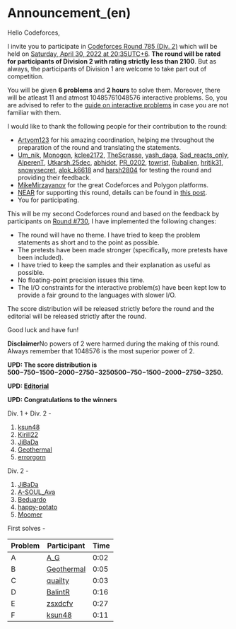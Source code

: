 # Announcement_(en)

Hello Codeforces,

I invite you to participate in [Codeforces Round 785 (Div. 2)](https://codeforces.com/contest/1673 "Codeforces Round 785 (Div. 2)") which will be held on [Saturday, April 30, 2022 at 20:35UTC+6](https://codeforces.com/https://www.timeanddate.com/worldclock/fixedtime.html?day=30&month=4&year=2022&hour=17&min=35&sec=0&p1=166). **The round will be rated for participants of Division 2 with rating strictly less than 2100**. But as always, the participants of Division 1 are welcome to take part out of competition.

You will be given **6 problems** and **2 hours** to solve them. Moreover, there will be atleast 11 and atmost 10485761048576 interactive problems. So, you are advised to refer to the [guide on interactive problems](https://codeforces.com/blog/entry/45307) in case you are not familiar with them.

I would like to thank the following people for their contribution to the round:

 * [Artyom123](https://codeforces.com/profile/Artyom123 "Grandmaster Artyom123") for his amazing coordination, helping me throughout the preparation of the round and translating the statements.
* [Um_nik](https://codeforces.com/profile/Um_nik "Legendary Grandmaster Um_nik"), [Monogon](https://codeforces.com/profile/Monogon "Grandmaster Monogon"), [kclee2172](https://codeforces.com/profile/kclee2172 "International Grandmaster kclee2172"), [TheScrasse](https://codeforces.com/profile/TheScrasse "Grandmaster TheScrasse"), [yash_daga](https://codeforces.com/profile/yash_daga "International Master yash_daga"), [Sad_reacts_only](https://codeforces.com/profile/Sad_reacts_only "Master Sad_reacts_only"), [AlperenT](https://codeforces.com/profile/AlperenT "Master AlperenT"), [Utkarsh.25dec](https://codeforces.com/profile/Utkarsh.25dec "Master Utkarsh.25dec"), [abhidot](https://codeforces.com/profile/abhidot "Master abhidot"), [PR_0202](https://codeforces.com/profile/PR_0202 "Master PR_0202"), [towrist](https://codeforces.com/profile/towrist "Master towrist"), [Rubalien](https://codeforces.com/profile/Rubalien "Candidate Master Rubalien"), [hritik31](https://codeforces.com/profile/hritik31 "Expert hritik31"), [snowysecret](https://codeforces.com/profile/snowysecret "Expert snowysecret"), [alok_k6618](https://codeforces.com/profile/alok_k6618 "Expert alok_k6618") and [harsh2804](https://codeforces.com/profile/harsh2804 "Specialist harsh2804") for testing the round and providing their feedback.
* [MikeMirzayanov](https://codeforces.com/profile/MikeMirzayanov "Headquarters, MikeMirzayanov") for the great Codeforces and Polygon platforms.
* [NEAR](https://codeforces.com/https://near.org/) for supporting this round, details can be found in [this post](https://codeforces.com/blog/entry/101398).
* You for participating.

This will be my second Codeforces round and based on the feedback by participants on [Round #730](https://codeforces.com/contest/1543), I have implemented the following changes:

 * The round will have no theme. I have tried to keep the problem statements as short and to the point as possible.
* The pretests have been made stronger (specifically, more pretests have been included).
* I have tried to keep the samples and their explanation as useful as possible.
* No floating-point precision issues this time.
* The I/O constraints for the interactive problem(s) have been kept low to provide a fair ground to the languages with slower I/O.

The score distribution will be released strictly before the round and the editorial will be released strictly after the round.

Good luck and have fun!

 **Disclaimer**No powers of 2 were harmed during the making of this round. Always remember that 1048576 is the most superior power of 2.

**UPD: The score distribution is 500−750−1500−2000−2750−3250500−750−1500−2000−2750−3250.**

**UPD: [Editorial](Tutorial_(en).md)**

**UPD: Congratulations to the winners**

Div. 1 + Div. 2 -

 1. [ksun48](https://codeforces.com/profile/ksun48 "Legendary Grandmaster ksun48")
2. [Kirill22](https://codeforces.com/profile/Kirill22 "International Grandmaster Kirill22")
3. [JiBaDa](https://codeforces.com/profile/JiBaDa "Unrated, JiBaDa")
4. [Geothermal](https://codeforces.com/profile/Geothermal "Legendary Grandmaster Geothermal")
5. [errorgorn](https://codeforces.com/profile/errorgorn "International Grandmaster errorgorn")

Div. 2 -

 1. [JiBaDa](https://codeforces.com/profile/JiBaDa "Unrated, JiBaDa")
2. [A-SOUL_Ava](https://codeforces.com/profile/A-SOUL_Ava "Unrated, A-SOUL_Ava")
3. [Beduardo](https://codeforces.com/profile/Beduardo "Unrated, Beduardo")
4. [happy-potato](https://codeforces.com/profile/happy-potato "Expert happy-potato")
5. [Moomer](https://codeforces.com/profile/Moomer "Expert Moomer")

First solves -

 

| Problem | Participant | Time |
| --- | --- | --- |
| A | [A_G](https://codeforces.com/profile/A_G "International Master A_G") | 0:02 |
| B | [Geothermal](https://codeforces.com/profile/Geothermal "Legendary Grandmaster Geothermal") | 0:05 |
| C | [quailty](https://codeforces.com/profile/quailty "Grandmaster quailty") | 0:03 |
| D | [BalintR](https://codeforces.com/profile/BalintR "Grandmaster BalintR") | 0:16 |
| E | [zsxdcfv](https://codeforces.com/profile/zsxdcfv "Newbie zsxdcfv") | 0:27 |
| F | [ksun48](https://codeforces.com/profile/ksun48 "Legendary Grandmaster ksun48") | 0:11 |

